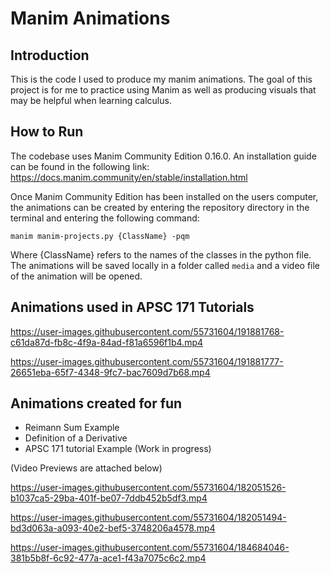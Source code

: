 # Manim Animations

## Introduction
This is the code I used to produce my manim animations. The goal of this project is for me to practice using Manim as well as producing visuals that may be helpful when learning calculus.

## How to Run
The codebase uses Manim Community Edition 0.16.0. An installation guide can be found in the following link: https://docs.manim.community/en/stable/installation.html

Once Manim Community Edition has been installed on the users computer, the animations can be created by entering the repository directory in the terminal and entering the following command:

```manim manim-projects.py {ClassName} -pqm```

Where {ClassName} refers to the names of the classes in the python file. The animations will be saved locally in a folder called ```media``` and a video file of the animation will be opened.

## Animations used in APSC 171 Tutorials



https://user-images.githubusercontent.com/55731604/191881768-c61da87d-fb8c-4f9a-84ad-f81a6596f1b4.mp4



https://user-images.githubusercontent.com/55731604/191881777-26651eba-65f7-4348-9fc7-bac7609d7b68.mp4




## Animations created for fun
* Reimann Sum Example
* Definition of a Derivative
* APSC 171 tutorial Example (Work in progress)

(Video Previews are attached below)


https://user-images.githubusercontent.com/55731604/182051526-b1037ca5-29ba-401f-be07-7ddb452b5df3.mp4


https://user-images.githubusercontent.com/55731604/182051494-bd3d063a-a093-40e2-bef5-3748206a4578.mp4


https://user-images.githubusercontent.com/55731604/184684046-381b5b8f-6c92-477a-ace1-f43a7075c6c2.mp4



